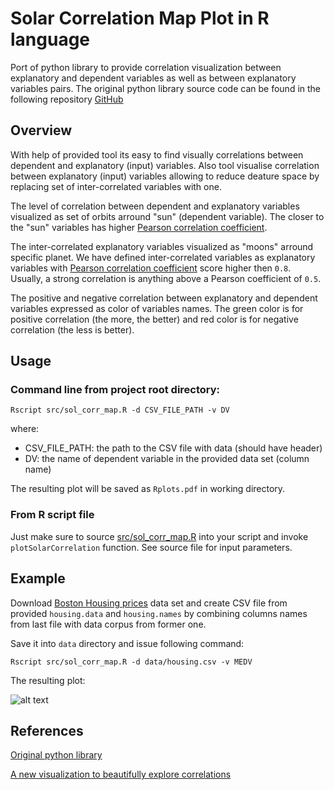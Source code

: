 # Solar Correlation Map Plot in R language
Port of python library to provide correlation visualization between explanatory and dependent variables as well as between explanatory variables pairs. The original python library source code can be found in the following repository [GitHub][1]

## Overview
With help of provided tool its easy to find visually correlations between dependent and explanatory (input) variables. Also tool visualise correlation between explanatory (input) variables allowing to reduce deature space by replacing set of inter-correlated variables with one.

The level of correlation between dependent and explanatory variables visualized as set of orbits arround "sun" (dependent variable). The closer to the "sun" variables has higher [Pearson correlation coefficient][2].

The inter-correlated explanatory variables visualized as "moons" arround specific planet. We have defined inter-correlated variables as explanatory variables with [Pearson correlation coefficient][2] score higher then `0.8`. Usually, a strong correlation is anything above a Pearson coefficient of `0.5`.

The positive and negative correlation between explanatory and dependent variables expressed as color of variables names. The green color is for positive correlation (the more, the better) and red color is for negative correlation (the less is better).

## Usage
### Command line from project root directory:
```
Rscript src/sol_corr_map.R -d CSV_FILE_PATH -v DV
```
where: 

* CSV_FILE_PATH: the path to the CSV file with data (should have header)
* DV: the name of dependent variable in the provided data set (column name)

The resulting plot will be saved as `Rplots.pdf` in working directory.

### From R script file
Just make sure to source [src/sol_corr_map.R](https://github.com/yaricom/psistats/blob/master/src/svd_varimax.R) into your script and invoke `plotSolarCorrelation` function. See source file for input parameters.

## Example
Download [Boston Housing prices](https://archive.ics.uci.edu/ml/datasets/Housing) data set and create CSV file from provided `housing.data` and `housing.names` by combining columns names from last file with data corpus from former one.

Save it into `data` directory and issue following command:
```
Rscript src/sol_corr_map.R -d data/housing.csv -v MEDV
```
The resulting plot:

![alt text][housing_prices_sol_plot]

## References
[Original python library](https://github.com/Zapf-Consulting/solar-correlation-map)

[A new visualization to beautifully explore correlations](https://www.oreilly.com/learning/a-new-visualization-to-beautifully-explore-correlations)

[1]: https://github.com/Zapf-Consulting/solar-correlation-map
[2]: https://en.wikipedia.org/wiki/Pearson_correlation_coefficient

[housing_prices_sol_plot]: https://github.com/yaricom/solar-correlation-map-R/blob/master/contents/boston_housing_sol_plot.png "The solar correlation plot for Boston Housing Prices data corpus"
